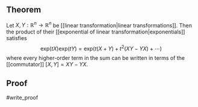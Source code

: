## Theorem
Let $X,Y:\mathbb R^n\to \mathbb R^n$ be [[linear transformation|linear transformations]]. Then the product of their [[exponential of linear transformation|exponentials]] satisfies $$\text{exp}(tX)\text{exp}(tY) = \text{exp}(t(X+Y) + t^2(XY-YX) + \cdots)$$ where every higher-order term in the sum can be written in terms of the [[commutator]] $[X,Y] = XY-YX$.
## Proof
#write_proof 